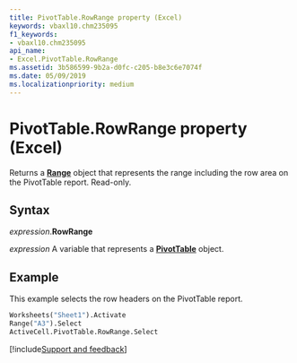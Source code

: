 ```yaml
---
title: PivotTable.RowRange property (Excel)
keywords: vbaxl10.chm235095
f1_keywords:
- vbaxl10.chm235095
api_name:
- Excel.PivotTable.RowRange
ms.assetid: 3b586599-9b2a-d0fc-c205-b8e3c6e7074f
ms.date: 05/09/2019
ms.localizationpriority: medium
---
```



# PivotTable.RowRange property (Excel)

Returns a **[Range](Excel.Range(object).md)** object that represents the range including the row area on the PivotTable report. Read-only.


## Syntax

_expression_.**RowRange**

_expression_ A variable that represents a **[PivotTable](Excel.PivotTable.md)** object.


## Example

This example selects the row headers on the PivotTable report.

```vb
Worksheets("Sheet1").Activate 
Range("A3").Select 
ActiveCell.PivotTable.RowRange.Select
```



[!include[Support and feedback](~/includes/feedback-boilerplate.md)]